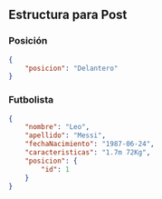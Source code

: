 
## Estructura para Post

### Posición 

```json
{
    "posicion": "Delantero"
}
```


### Futbolista

```json
{
    "nombre": "Leo",
    "apellido": "Messi",
    "fechaNacimiento": "1987-06-24",
    "caracteristicas": "1.7m 72Kg",
    "posicion": {
        "id": 1
    }
}
```
